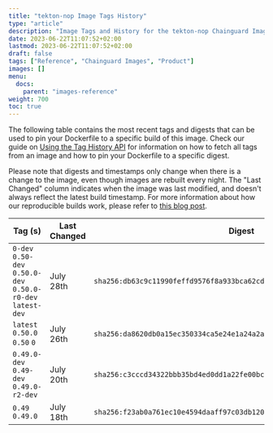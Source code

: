 ```yaml
---
title: "tekton-nop Image Tags History"
type: "article"
description: "Image Tags and History for the tekton-nop Chainguard Image"
date: 2023-06-22T11:07:52+02:00
lastmod: 2023-06-22T11:07:52+02:00
draft: false
tags: ["Reference", "Chainguard Images", "Product"]
images: []
menu:
  docs:
    parent: "images-reference"
weight: 700
toc: true
---
```


The following table contains the most recent tags and digests that can be used to pin your Dockerfile to a specific build of this image. Check our guide on [Using the Tag History API](/chainguard/chainguard-images/using-the-tag-history-api/) for information on how to fetch all tags from an image and how to pin your Dockerfile to a specific digest.

Please note that digests and timestamps only change when there is a change to the image, even though images are rebuilt every night. The "Last Changed" column indicates when the image was last modified, and doesn't always reflect the latest build timestamp. For more information about how our reproducible builds work, please refer to [this blog post](https://www.chainguard.dev/unchained/reproducing-chainguards-reproducible-image-builds).

| Tag (s)                                                       | Last Changed | Digest                                                                    |
|---------------------------------------------------------------|--------------|---------------------------------------------------------------------------|
|  `0-dev` `0.50-dev` `0.50.0-dev` `0.50.0-r0-dev` `latest-dev` | July 28th    | `sha256:db63c9c11990feffd9576f8a933bca62cd2acd8e5c94d2bc140d1fc697a8f643` |
|  `latest` `0.50.0` `0.50` `0`                                 | July 26th    | `sha256:da8620db0a15ec350334ca5e24e1a24a2a12bd6569798c6833916e715e3b0399` |
|  `0.49.0-dev` `0.49-dev` `0.49.0-r2-dev`                      | July 20th    | `sha256:c3cccd34322bbb35bd4ed0dd1a22fe00bce3255704175a066f195b9522c5044b` |
|  `0.49` `0.49.0`                                              | July 18th    | `sha256:f23ab0a761ec10e4594daaff97c03db120ca888e4e6c76354e46925229495c71` |
